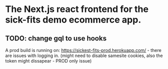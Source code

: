 # The Next.js react frontend for the sick-fits demo ecommerce app.

## TODO: change gql to use hooks

A prod build is running on: https://sickest-fits-prod.herokuapp.com/ - there are issues with logging in. 
(might need to disable samesite cookies, also the token might dissapear - PROD only issue)
